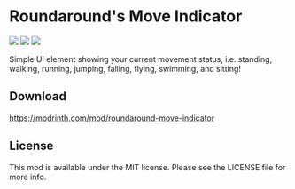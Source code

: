 # Roundaround's Move Indicator

<img src="https://img.shields.io/badge/Loader-Fabric-%23313e51?style=for-the-badge"/>
<img src="https://img.shields.io/badge/MC-1.19-%23313e51?style=for-the-badge"/>
<img src="https://img.shields.io/badge/Side-Client+Server-%23313e51?style=for-the-badge"/>

Simple UI element showing your current movement status, i.e. standing, walking,
running, jumping, falling, flying, swimming, and sitting!

## Download

https://modrinth.com/mod/roundaround-move-indicator

## License

This mod is available under the MIT license. Please see the LICENSE file for more info.